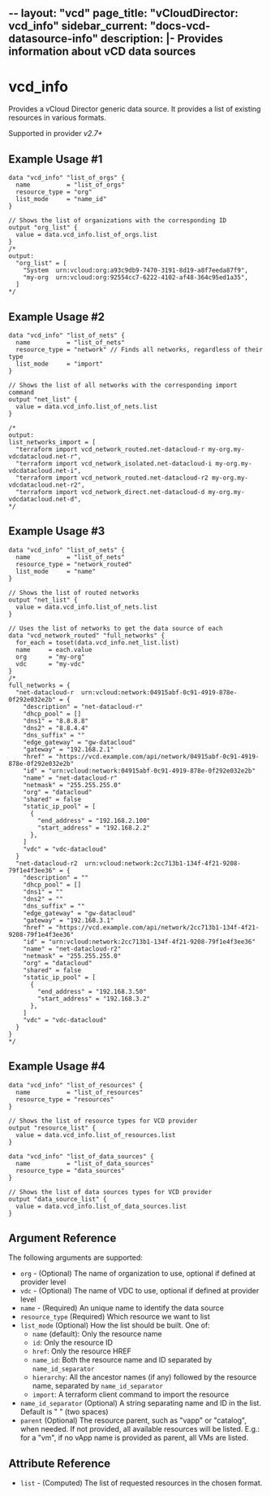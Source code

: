 --
layout: "vcd"
page_title: "vCloudDirector: vcd_info"
sidebar_current: "docs-vcd-datasource-info"
description: |-
  Provides information about vCD data sources
---

# vcd\_info

Provides a vCloud Director generic data source. It provides a list of existing resources in various formats.

Supported in provider *v2.7+*

## Example Usage #1

```hcl
data "vcd_info" "list_of_orgs" {
  name          = "list_of_orgs"
  resource_type = "org"
  list_mode     = "name_id"
}

// Shows the list of organizations with the corresponding ID
output "org_list" {
  value = data.vcd_info.list_of_orgs.list
}
/* 
output:
  "org_list" = [
    "System  urn:vcloud:org:a93c9db9-7470-3191-8d19-a8f7eeda87f9",
    "my-org  urn:vcloud:org:92554cc7-6222-4102-af48-364c95ed1a35",
  ]
*/
```

## Example Usage #2
```hcl
data "vcd_info" "list_of_nets" {
  name          = "list_of_nets"
  resource_type = "network" // Finds all networks, regardless of their type
  list_mode     = "import"
}

// Shows the list of all networks with the corresponding import command
output "net_list" {
  value = data.vcd_info.list_of_nets.list
}

/*
output: 
list_networks_import = [
  "terraform import vcd_network_routed.net-datacloud-r my-org.my-vdcdatacloud.net-r",
  "terraform import vcd_network_isolated.net-datacloud-i my-org.my-vdcdatacloud.net-i",
  "terraform import vcd_network_routed.net-datacloud-r2 my-org.my-vdcdatacloud.net-r2",
  "terraform import vcd_network_direct.net-datacloud-d my-org.my-vdcdatacloud.net-d",
*/
```

## Example Usage #3
```hcl
data "vcd_info" "list_of_nets" {
  name          = "list_of_nets"
  resource_type = "network_routed"
  list_mode     = "name"
}

// Shows the list of routed networks
output "net_list" {
  value = data.vcd_info.list_of_nets.list
}

// Uses the list of networks to get the data source of each
data "vcd_network_routed" "full_networks" {
  for_each = toset(data.vcd_info.net_list.list)
  name     = each.value
  org      = "my-org"
  vdc      = "my-vdc"
}
/* 
full_networks = {
  "net-datacloud-r  urn:vcloud:network:04915abf-0c91-4919-878e-0f292e032e2b" = {
    "description" = "net-datacloud-r"
    "dhcp_pool" = []
    "dns1" = "8.8.8.8"
    "dns2" = "8.8.4.4"
    "dns_suffix" = ""
    "edge_gateway" = "gw-datacloud"
    "gateway" = "192.168.2.1"
    "href" = "https://vcd.example.com/api/network/04915abf-0c91-4919-878e-0f292e032e2b"
    "id" = "urn:vcloud:network:04915abf-0c91-4919-878e-0f292e032e2b"
    "name" = "net-datacloud-r"
    "netmask" = "255.255.255.0"
    "org" = "datacloud"
    "shared" = false
    "static_ip_pool" = [
      {
        "end_address" = "192.168.2.100"
        "start_address" = "192.168.2.2"
      },
    ]
    "vdc" = "vdc-datacloud"
  }
  "net-datacloud-r2  urn:vcloud:network:2cc713b1-134f-4f21-9208-79f1e4f3ee36" = {
    "description" = ""
    "dhcp_pool" = []
    "dns1" = ""
    "dns2" = ""
    "dns_suffix" = ""
    "edge_gateway" = "gw-datacloud"
    "gateway" = "192.168.3.1"
    "href" = "https://vcd.example.com/api/network/2cc713b1-134f-4f21-9208-79f1e4f3ee36"
    "id" = "urn:vcloud:network:2cc713b1-134f-4f21-9208-79f1e4f3ee36"
    "name" = "net-datacloud-r2"
    "netmask" = "255.255.255.0"
    "org" = "datacloud"
    "shared" = false
    "static_ip_pool" = [
      {
        "end_address" = "192.168.3.50"
        "start_address" = "192.168.3.2"
      },
    ]
    "vdc" = "vdc-datacloud"
  }
}
*/
```

## Example Usage #4

```hcl
data "vcd_info" "list_of_resources" {
  name          = "list_of_resources"
  resource_type = "resources"
}

// Shows the list of resource types for VCD provider
output "resource_list" {
  value = data.vcd_info.list_of_resources.list
}

data "vcd_info" "list_of_data_sources" {
  name          = "list_of_data_sources"
  resource_type = "data_sources"
}

// Shows the list of data sources types for VCD provider
output "data_source_list" {
  value = data.vcd_info.list_of_data_sources.list
}
```

## Argument Reference

The following arguments are supported:

* `org` - (Optional) The name of organization to use, optional if defined at provider level
* `vdc` - (Optional) The name of VDC to use, optional if defined at provider level
* `name` - (Required) An unique name to identify the data source
* `resource_type` (Required) Which resource we want to list
* `list_mode` (Optional) How the list should be built. One of:
    * `name` (default): Only the resource name
    * `id`: Only the resource ID
    * `href`: Only the resource HREF
    * `name_id`: Both the resource name and ID separated by `name_id_separator`
    * `hierarchy`: All the ancestor names (if any) followed by the resource name, separated by `name_id_separator`
    * `import`: A terraform client command to import the resource
* `name_id_separator` (Optional) A string separating name and ID in the list. Default is "  " (two spaces)
* `parent` (Optional) The resource parent, such as "vapp" or "catalog", when needed. If not provided, all available
resources will be listed. E.g.: for a "vm", if no vApp name is provided as parent, all VMs are listed.

## Attribute Reference

* `list` - (Computed) The list of requested resources in the chosen format.
